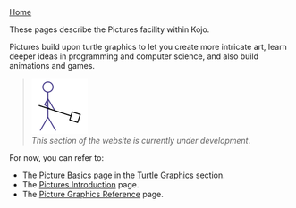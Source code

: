 <div class="nav">
  <a href="index.html">Home</a>
</div>


These pages describe the Pictures facility within Kojo.

Pictures build upon turtle graphics to let you create more intricate art, learn deeper ideas in programming and computer science, and also build animations and games.

> <img src="man-at-work.png"/> <br/> *This section of the website is currently under development*.

For now, you can refer to:
* The [Picture Basics](concepts/turtle-picture-basics.html) page in the [Turtle Graphics](turtle-index.html) section.
* The [Pictures Introduction](tutorials/pictures-intro.html) page.
* The [Picture Graphics Reference](reference/picture.html) page.